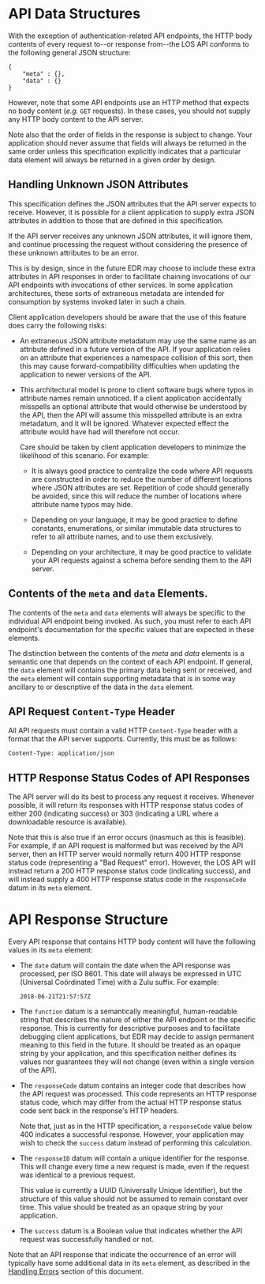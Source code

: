 # API Data Structures

With the exception of authentication-related API endpoints,
the HTTP body contents of every request to--or response
from--the LOS API conforms to the following general JSON structure:

```
{
    "meta" : {},
    "data" : {}
}
```

However, note that some API endpoints use an HTTP method that
expects no body content (_e.g._ `GET` requests). In these cases,
you should not supply any HTTP body content to the API server.

Note also that the order of fields in the response is subject
to change. Your application should never assume that fields will
always be returned in the same order unless this specification
explicitly indicates that a particular data element will always
be returned in a given order by design.

## Handling Unknown JSON Attributes

This specification defines the JSON attributes that the
API server expects to receive. However, it is possible
for a client application to supply extra JSON attributes
in addition to those that are defined in this
specification.

If the API server receives any unknown JSON attributes,
it will ignore them, and continue processing the request
without considering the presence of these unknown
attributes to be an error.

This is by design, since in the future EDR may choose
to include these extra attributes in API responses in
order to facilitate chaining invocations of our API
endpoints with invocations of other services. In some
application architectures, these sorts of extraneous
metadata are intended for consumption by systems
invoked later in such a chain.

Client application developers should be aware that the
use of this feature does carry the following risks:

* An extraneous JSON attribute metadatum may use the
  same name as an attribute defined in a future version
  of the API. If your application relies on an attribute
  that experiences a namespace collision of this sort,
  then this may cause forward-compatibility difficulties
  when updating the application to newer versions of the
  API.
  
* This architectural model is prone to client software
  bugs where typos in attribute names remain unnoticed.
  If a client application accidentally misspells an
  optional attribute that would otherwise be understood
  by the API, then the API will assume this misspelled
  attribute is an extra metadatum, and it will be ignored.
  Whatever expected effect the attribute would have had
  will therefore not occur.
  
  Care should be taken by client application developers
  to minimize the likelihood of this scenario. For example:
  
  * It is always good practice to centralize the code
    where API requests are constructed in order to
    reduce the number of different locations where JSON
    attributes are set. Repetition of code should
    generally be avoided, since this will reduce the
    number of locations where attribute name typos
    may hide.
    
  * Depending on your language, it may be good practice
    to define constants, enumerations, or similar
    immutable data structures to refer to all attribute
    names, and to use them exclusively.
    
  * Depending on your architecture, it may be good
    practice to validate your API requests against a
    schema before sending them to the API server.

## Contents of the `meta` and `data` Elements.

The contents of the `meta` and `data` elements will always be
specific to the individual API endpoint being invoked. As such,
you must refer to each API endpoint's documentation for the
specific values that are expected in these elements. 

The distinction between the contents of the _meta_ and _data_
elements is a semantic one that depends on the context of each
API endpoint. If general, the `data` element will contains the
primary data being sent or received, and the `meta` element will
contain supporting metadata that is in some way ancillary to
or descriptive of the data in the `data` element.

## API Request `Content-Type` Header

All API requests must contain a valid HTTP `Content-Type` header
with a format that the API server supports. Currently, this must
be as follows:

    Content-Type: application/json

## HTTP Response Status Codes of API Responses

The API server will do its best to process any request it
receives. Whenever possible, it will return its responses
with HTTP response status codes of either 200 (indicating
success) or 303 (indicating a URL where a downloadable
resource is available).

Note that this is also true if an error occurs (inasmuch as
this is feasible). For example, if an API request is
malformed but was received by the API server, then an HTTP
server would normally return 400 HTTP response status code
(representing a "Bad Request" error). However, the LOS API
will instead return a 200 HTTP response status code (indicating
success), and will instead supply a 400 HTTP response status
code in the `responseCode` datum in its `meta` element. 

# API Response Structure

Every API response that contains HTTP body content will have
the following values in its `meta` element:

* The `date` datum will contain the date when the API response
  was processed, per ISO 8601. This date will always be
  expressed in UTC (Universal Coördinated Time) with a Zulu
  suffix. For example:
  
      2018-06-21T21:57:57Z
  
* The `function` datum is a semantically meaningful,
  human-readable string that describes the nature of either
  the API endpoint or the specific response. This is currently
  for descriptive purposes and to facilitate debugging client
  applications, but EDR may decide to assign permanent meaning
  to this field in the future. It should be treated as an
  opaque string by your application, and this specification
  neither defines its values nor guarantees they will not
  change (even within a single version of the API).
  
* The `responseCode` datum contains an integer code that
  describes how the API request was processed. This code
  represents an HTTP response status code, which may differ
  from the actual HTTP response status code sent back in the
  response's HTTP headers.
  
  Note that, just as in the HTTP specification, a `responseCode`
  value below 400 indicates a successful response. However,
  your application may wish to check the `success` datum instead
  of performing this calculation.
   
* The `responseID` datum will contain a unique identifier for
  the response. This will change every time a new request is
  made, even if the request was identical to a previous request.
  
  This value is currently a UUID (Universally Unique Identifier),
  but the structure of this value should not be assumed to
  remain constant over time. This value should be treated as an
  opaque string by your application.
  
* The `success` datum is a Boolean value that indicates whether
  the API request was successfully handled or not.

Note that an API response that indicate the occurrence of an
error will typically have some additional data in its `meta`
element, as described in the
[Handling Errors](error-handling/errors.md) section of this
document. 
